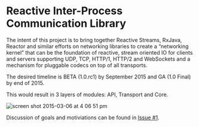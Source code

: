 # Reactive Inter-Process Communication Library

The intent of this project is to bring together Reactive Streams, RxJava, Reactor and similar efforts on networking libraries to create a “networking kernel” that can be the foundation of reactive, stream oriented IO for clients and servers supporting UDP, TCP, HTTP/1, HTTP/2 and WebSockets and a mechanism for pluggable codecs on top of all transports.

The desired timeline is BETA (1.0.rc1) by September 2015 and GA (1.0 Final) by end of 2015.

This would result in 3 layers of modules: API, Transport and Core.

![screen shot 2015-03-06 at 4 06 51 pm](https://cloud.githubusercontent.com/assets/813492/6538742/06420452-c41b-11e4-9467-93d1ac26e25a.png)

Discussion of goals and motiviations can be found in [Issue #1](https://github.com/reactive-ipc/reactive-ipc-jvm/issues/1).
